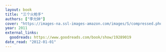 ```yaml
---
layout: book
title: "三个火枪手"
authors: ["李允钟"]
cover: "https://images-na.ssl-images-amazon.com/images/S/compressed.photo.goodreads.com/books/1386512926i/19289019.jpg"
year: 2011
external_links:
  goodreads: https://www.goodreads.com/book/show/19289019
date_read: "2012-01-01"
---
```

